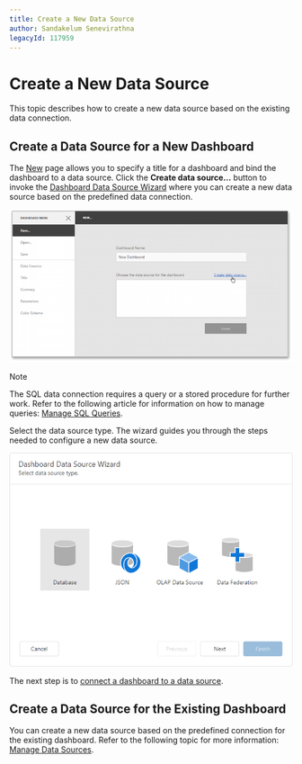 ```yaml
---
title: Create a New Data Source
author: Sandakelum Senevirathna
legacyId: 117959
---
```

# Create a New Data Source
This topic describes how to create a new data source based on the existing data connection.

## Create a Data Source for a New Dashboard
The [New](../ui-elements/dashboard-menu.md) page allows you to specify a title for a dashboard and bind the dashboard to a data source. Click the **Create data source...** button to invoke the [Dashboard Data Source Wizard](../ui-elements/dialogs-and-wizards/dashboard-data-source-wizard.md) where you can create a new data source based on the predefined data connection.

![WebDesignerGettingStarted_CreateDataSource](../../../images/img123741.png)

> [!NOTE]
> The SQL data connection requires a query or a stored procedure for further work. Refer to the following article for information on how to manage queries: [Manage SQL Queries](working-with-sql-data-sources/manage-sql-queries.md).

Select the data source type. The wizard guides you through the steps needed to configure a new data source.

![dashboard-data-source-types](../../../images/dashboard-data-source-types.png)

The next step is to [connect a dashboard to a data source](connect-to-an-existing-data-source.md).

## Create a Data Source for the Existing Dashboard

You can create a new data source based on the predefined connection for the existing dashboard. Refer to the following topic for more information: [Manage Data Sources](manage-data-sources.md). 